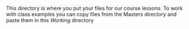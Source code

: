 This directory is where you put your files for our course lessons.  To work with class examples you can copy files from the Masters directory and paste them in this *Working* directory


